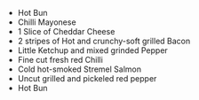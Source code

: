 - Hot Bun
- Chilli Mayonese
- 1 Slice of Cheddar Cheese
- 2 stripes of Hot and crunchy-soft grilled Bacon
- Little Ketchup and mixed grinded Pepper
- Fine cut fresh red Chilli
- Cold hot-smoked Stremel Salmon
- Uncut grilled and pickeled red pepper
- Hot Bun
